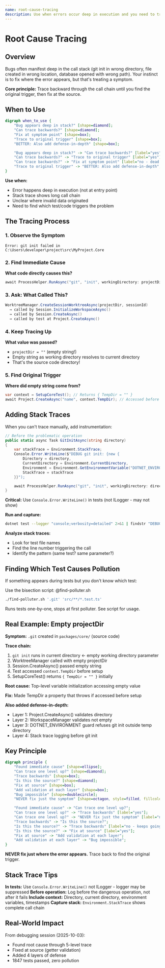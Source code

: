 ```yaml
---
name: root-cause-tracing
description: Use when errors occur deep in execution and you need to trace back to find the original trigger - systematically traces bugs backward through call stack, adding instrumentation when needed, to identify source of invalid data or incorrect behavior
---
```


# Root Cause Tracing

## Overview

Bugs often manifest deep in the call stack (git init in wrong directory, file created in wrong location, database opened with wrong path). Your instinct is to fix where the error appears, but that's treating a symptom.

**Core principle:** Trace backward through the call chain until you find the original trigger, then fix at the source.

## When to Use

```dot
digraph when_to_use {
    "Bug appears deep in stack?" [shape=diamond];
    "Can trace backwards?" [shape=diamond];
    "Fix at symptom point" [shape=box];
    "Trace to original trigger" [shape=box];
    "BETTER: Also add defense-in-depth" [shape=box];

    "Bug appears deep in stack?" -> "Can trace backwards?" [label="yes"];
    "Can trace backwards?" -> "Trace to original trigger" [label="yes"];
    "Can trace backwards?" -> "Fix at symptom point" [label="no - dead end"];
    "Trace to original trigger" -> "BETTER: Also add defense-in-depth";
}
```

**Use when:**
- Error happens deep in execution (not at entry point)
- Stack trace shows long call chain
- Unclear where invalid data originated
- Need to find which test/code triggers the problem

## The Tracing Process

### 1. Observe the Symptom
```
Error: git init failed in C:\Users\developer\project\src\MyProject.Core
```

### 2. Find Immediate Cause
**What code directly causes this?**
```csharp
await ProcessHelper.RunAsync("git", "init", workingDirectory: projectDir);
```

### 3. Ask: What Called This?
```csharp
WorktreeManager.CreateSessionWorktreeAsync(projectDir, sessionId)
  → called by Session.InitializeWorkspaceAsync()
  → called by Session.CreateAsync()
  → called by test at Project.CreateAsync()
```

### 4. Keep Tracing Up
**What value was passed?**
- `projectDir = ""` (empty string!)
- Empty string as working directory resolves to current directory
- That's the source code directory!

### 5. Find Original Trigger
**Where did empty string come from?**
```csharp
var context = SetupCoreTest(); // Returns { TempDir = "" }
await Project.CreateAsync("name", context.TempDir); // Accessed before setup!
```

## Adding Stack Traces

When you can't trace manually, add instrumentation:

```csharp
// Before the problematic operation
public static async Task GitInitAsync(string directory)
{
    var stackTrace = Environment.StackTrace;
    Console.Error.WriteLine($"DEBUG git init: {new {
        Directory = directory,
        CurrentDirectory = Environment.CurrentDirectory,
        Environment = Environment.GetEnvironmentVariable("DOTNET_ENVIRONMENT"),
        StackTrace = stackTrace
    }}");

    await ProcessHelper.RunAsync("git", "init", workingDirectory: directory);
}
```

**Critical:** Use `Console.Error.WriteLine()` in tests (not ILogger - may not show)

**Run and capture:**
```bash
dotnet test --logger "console;verbosity=detailed" 2>&1 | findstr "DEBUG git init"
```

**Analyze stack traces:**
- Look for test file names
- Find the line number triggering the call
- Identify the pattern (same test? same parameter?)

## Finding Which Test Causes Pollution

If something appears during tests but you don't know which test:

Use the bisection script: @find-polluter.sh

```bash
./find-polluter.sh '.git' 'src/**/*.test.ts'
```

Runs tests one-by-one, stops at first polluter. See script for usage.

## Real Example: Empty projectDir

**Symptom:** `.git` created in `packages/core/` (source code)

**Trace chain:**
1. `git init` runs in current directory ← empty working directory parameter
2. WorktreeManager called with empty projectDir
3. Session.CreateAsync() passed empty string
4. Test accessed `context.TempDir` before setup
5. SetupCoreTest() returns `{ TempDir = "" }` initially

**Root cause:** Top-level variable initialization accessing empty value

**Fix:** Made TempDir a property that throws if accessed before setup

**Also added defense-in-depth:**
- Layer 1: Project.CreateAsync() validates directory
- Layer 2: WorkspaceManager validates not empty
- Layer 3: DOTNET_ENVIRONMENT guard refuses git init outside temp directory
- Layer 4: Stack trace logging before git init

## Key Principle

```dot
digraph principle {
    "Found immediate cause" [shape=ellipse];
    "Can trace one level up?" [shape=diamond];
    "Trace backwards" [shape=box];
    "Is this the source?" [shape=diamond];
    "Fix at source" [shape=box];
    "Add validation at each layer" [shape=box];
    "Bug impossible" [shape=doublecircle];
    "NEVER fix just the symptom" [shape=octagon, style=filled, fillcolor=red, fontcolor=white];

    "Found immediate cause" -> "Can trace one level up?";
    "Can trace one level up?" -> "Trace backwards" [label="yes"];
    "Can trace one level up?" -> "NEVER fix just the symptom" [label="no"];
    "Trace backwards" -> "Is this the source?";
    "Is this the source?" -> "Trace backwards" [label="no - keeps going"];
    "Is this the source?" -> "Fix at source" [label="yes"];
    "Fix at source" -> "Add validation at each layer";
    "Add validation at each layer" -> "Bug impossible";
}
```

**NEVER fix just where the error appears.** Trace back to find the original trigger.

## Stack Trace Tips

**In tests:** Use `Console.Error.WriteLine()` not ILogger - logger may be suppressed
**Before operation:** Log before the dangerous operation, not after it fails
**Include context:** Directory, current directory, environment variables, timestamps
**Capture stack:** `Environment.StackTrace` shows complete call chain

## Real-World Impact

From debugging session (2025-10-03):
- Found root cause through 5-level trace
- Fixed at source (getter validation)
- Added 4 layers of defense
- 1847 tests passed, zero pollution
